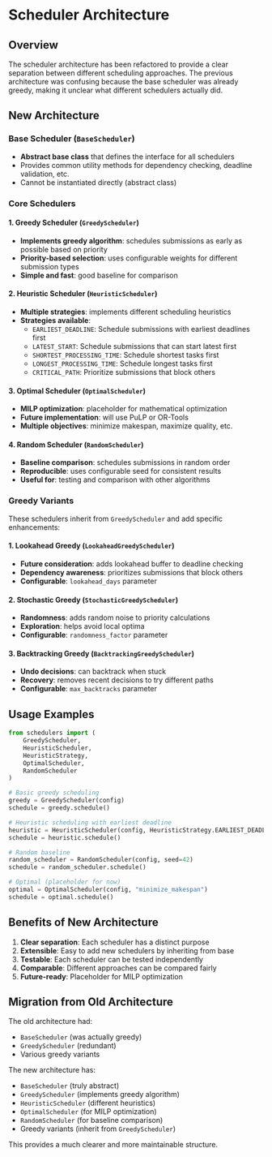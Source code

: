 # Scheduler Architecture

## Overview

The scheduler architecture has been refactored to provide a clear separation between different scheduling approaches. The previous architecture was confusing because the base scheduler was already greedy, making it unclear what different schedulers actually did.

## New Architecture

### Base Scheduler (`BaseScheduler`)
- **Abstract base class** that defines the interface for all schedulers
- Provides common utility methods for dependency checking, deadline validation, etc.
- Cannot be instantiated directly (abstract class)

### Core Schedulers

#### 1. Greedy Scheduler (`GreedyScheduler`)
- **Implements greedy algorithm**: schedules submissions as early as possible based on priority
- **Priority-based selection**: uses configurable weights for different submission types
- **Simple and fast**: good baseline for comparison

#### 2. Heuristic Scheduler (`HeuristicScheduler`)
- **Multiple strategies**: implements different scheduling heuristics
- **Strategies available**:
  - `EARLIEST_DEADLINE`: Schedule submissions with earliest deadlines first
  - `LATEST_START`: Schedule submissions that can start latest first
  - `SHORTEST_PROCESSING_TIME`: Schedule shortest tasks first
  - `LONGEST_PROCESSING_TIME`: Schedule longest tasks first
  - `CRITICAL_PATH`: Prioritize submissions that block others

#### 3. Optimal Scheduler (`OptimalScheduler`)
- **MILP optimization**: placeholder for mathematical optimization
- **Future implementation**: will use PuLP or OR-Tools
- **Multiple objectives**: minimize makespan, maximize quality, etc.

#### 4. Random Scheduler (`RandomScheduler`)
- **Baseline comparison**: schedules submissions in random order
- **Reproducible**: uses configurable seed for consistent results
- **Useful for**: testing and comparison with other algorithms

### Greedy Variants

These schedulers inherit from `GreedyScheduler` and add specific enhancements:

#### 1. Lookahead Greedy (`LookaheadGreedyScheduler`)
- **Future consideration**: adds lookahead buffer to deadline checking
- **Dependency awareness**: prioritizes submissions that block others
- **Configurable**: `lookahead_days` parameter

#### 2. Stochastic Greedy (`StochasticGreedyScheduler`)
- **Randomness**: adds random noise to priority calculations
- **Exploration**: helps avoid local optima
- **Configurable**: `randomness_factor` parameter

#### 3. Backtracking Greedy (`BacktrackingGreedyScheduler`)
- **Undo decisions**: can backtrack when stuck
- **Recovery**: removes recent decisions to try different paths
- **Configurable**: `max_backtracks` parameter

## Usage Examples

```python
from schedulers import (
    GreedyScheduler,
    HeuristicScheduler,
    HeuristicStrategy,
    OptimalScheduler,
    RandomScheduler
)

# Basic greedy scheduling
greedy = GreedyScheduler(config)
schedule = greedy.schedule()

# Heuristic scheduling with earliest deadline
heuristic = HeuristicScheduler(config, HeuristicStrategy.EARLIEST_DEADLINE)
schedule = heuristic.schedule()

# Random baseline
random_scheduler = RandomScheduler(config, seed=42)
schedule = random_scheduler.schedule()

# Optimal (placeholder for now)
optimal = OptimalScheduler(config, "minimize_makespan")
schedule = optimal.schedule()
```

## Benefits of New Architecture

1. **Clear separation**: Each scheduler has a distinct purpose
2. **Extensible**: Easy to add new schedulers by inheriting from base
3. **Testable**: Each scheduler can be tested independently
4. **Comparable**: Different approaches can be compared fairly
5. **Future-ready**: Placeholder for MILP optimization

## Migration from Old Architecture

The old architecture had:
- `BaseScheduler` (was actually greedy)
- `GreedyScheduler` (redundant)
- Various greedy variants

The new architecture has:
- `BaseScheduler` (truly abstract)
- `GreedyScheduler` (implements greedy algorithm)
- `HeuristicScheduler` (different heuristics)
- `OptimalScheduler` (for MILP optimization)
- `RandomScheduler` (for baseline comparison)
- Greedy variants (inherit from `GreedyScheduler`)

This provides a much clearer and more maintainable structure.
